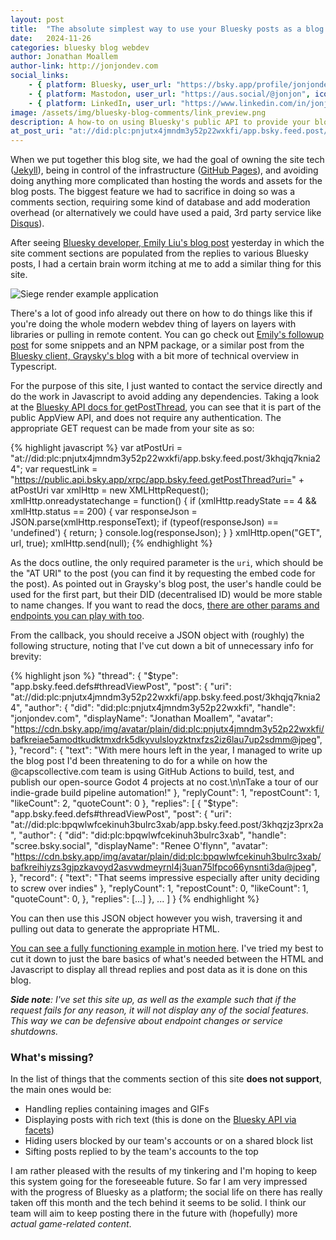 ```yaml
---
layout: post
title:  "The absolute simplest way to use your Bluesky posts as a blog comment backend"
date:   2024-11-26
categories: bluesky blog webdev
author: Jonathan Moallem
author-link: http://jonjondev.com
social_links:
    - { platform: Bluesky, user_url: "https://bsky.app/profile/jonjondev.com", icon_class: "fab fa-bluesky" }
    - { platform: Mastodon, user_url: "https://aus.social/@jonjon", icon_class: "fab fa-mastodon" }
    - { platform: LinkedIn, user_url: "https://www.linkedin.com/in/jonjondev", icon_class: "fab fa-linkedin-in" }
image: /assets/img/bluesky-blog-comments/link_preview.png
description: A how-to on using Bluesky's public API to provide your blog site's commenting functionality for free.
at_post_uri: "at://did:plc:pnjutx4jmndm3y52p22wxkfi/app.bsky.feed.post/3lbthq6yolk2f"
---
```


When we put together this blog site, we had the goal of owning the site tech ([Jekyll](http://jekyllrb.com)), being in control of the infrastructure ([GitHub Pages](https://pages.github.com)), and avoiding doing anything more complicated than hosting the words and assets for the blog posts. The biggest feature we had to sacrifice in doing so was a comments section, requiring some kind of database and add moderation overhead (or alternatively we could have used a paid, 3rd party service like [Disqus](https://disqus.com)).

After seeing [Bluesky developer, Emily Liu's blog post](https://emilyliu.me/blog/open-network) yesterday in which the site comment sections are populated from the replies to various Bluesky posts, I had a certain brain worm itching at me to add a similar thing for this site.

![Siege render example application](/blog/assets/img/bluesky-blog-comments/blog_comments_screenshot.png)

There's a lot of good info already out there on how to do things like this if you're doing the whole modern webdev thing of layers on layers with libraries or pulling in remote content. You can go check out [Emily's followup post](https://emilyliu.me/blog/comments) for some snippets and an NPM package, or a similar post from the [Bluesky client, Graysky's blog](https://graysky.app/blog/2024-02-05-adding-blog-comments) with a bit more of technical overview in Typescript.

For the purpose of this site, I just wanted to contact the service directly and do the work in Javascript to avoid adding any dependencies. Taking a look at the [Bluesky API docs for getPostThread](https://docs.bsky.app/docs/api/app-bsky-feed-get-post-thread), you can see that it is part of the public AppView API, and does not require any authentication. The appropriate GET request can be made from your site as so:

{% highlight javascript %}
var atPostUri = "at://did:plc:pnjutx4jmndm3y52p22wxkfi/app.bsky.feed.post/3khqjq7knia24";
var requestLink = "https://public.api.bsky.app/xrpc/app.bsky.feed.getPostThread?uri=" + atPostUri
var xmlHttp = new XMLHttpRequest();
xmlHttp.onreadystatechange = function() { 
    if (xmlHttp.readyState == 4 && xmlHttp.status == 200) {
        var responseJson = JSON.parse(xmlHttp.responseText);
        if (typeof(responseJson) == 'undefined') {
            return;
        }
        console.log(responseJson);
    }
}
xmlHttp.open("GET", url, true);
xmlHttp.send(null);
{% endhighlight %}

As the docs outline, the only required parameter is the `uri`, which should be the "AT URI" to the post (you can find it by requesting the embed code for the post). As pointed out in Graysky's blog post, the user's handle could be used for the first part, but their DID (decentralised ID) would be more stable to name changes. If you want to read the docs, [there are other params and endpoints you can play with too](https://docs.bsky.app/docs/category/http-reference).

From the callback, you should receive a JSON object with (roughly) the following structure, noting that I've cut down a bit of unnecessary info for brevity:

{% highlight json %}
"thread": {
    "$type": "app.bsky.feed.defs#threadViewPost",
    "post": {
        "uri": "at://did:plc:pnjutx4jmndm3y52p22wxkfi/app.bsky.feed.post/3khqjq7knia24",
        "author": {
            "did": "did:plc:pnjutx4jmndm3y52p22wxkfi",
            "handle": "jonjondev.com",
            "displayName": "Jonathan Moallem",
            "avatar": "https://cdn.bsky.app/img/avatar/plain/did:plc:pnjutx4jmndm3y52p22wxkfi/bafkreiae5amodtkudktmxdrk5dkyvulsloyzktnxfzs2iz6lau7up2sdmm@jpeg",
        },
        "record": {
            "text": "With mere hours left in the year, I managed to write up the blog post I'd been threatening to do for a while on how the @capscollective.com team is using GitHub Actions to build, test, and publish our open-source Godot 4 projects at no cost.\n\nTake a tour of our indie-grade build pipeline automation!"
        },
        "replyCount": 1,
        "repostCount": 1,
        "likeCount": 2,
        "quoteCount": 0
    },
    "replies": [
        {
            "$type": "app.bsky.feed.defs#threadViewPost",
            "post": {
                "uri": "at://did:plc:bpqwlwfcekinuh3bulrc3xab/app.bsky.feed.post/3khqzjz3prx2a",
                "author": {
                    "did": "did:plc:bpqwlwfcekinuh3bulrc3xab",
                    "handle": "scree.bsky.social",
                    "displayName": "Renee O'flynn",
                    "avatar": "https://cdn.bsky.app/img/avatar/plain/did:plc:bpqwlwfcekinuh3bulrc3xab/bafkreihiyzs3gjpzkavoyd2asvwdmeyrnl4j3uan75lfpco66ynsnti3da@jpeg",
                },
                "record": {
                    "text": "That seems impressive especially after unity deciding to screw over indies"
                },
                "replyCount": 1,
                "repostCount": 0,
                "likeCount": 1,
                "quoteCount": 0,
            },
            "replies": [...]
        },
        ...
    ]
}
{% endhighlight %}

You can then use this JSON object however you wish, traversing it and pulling out data to generate the appropriate HTML.

[You can see a fully functioning example in motion here](/blog/assets/img/bluesky-blog-comments/bluesky_blog_comments_example.html). I've tried my best to cut it down to just the bare basics of what's needed between the HTML and Javascript to display all thread replies and post data as it is done on this blog.

___Side note__: I've set this site up, as well as the example such that if the request fails for any reason, it will not display any of the social features. This way we can be defensive about endpoint changes or service shutdowns._

### What's missing?

In the list of things that the comments section of this site __does not support__, the main ones would be:
- Handling replies containing images and GIFs
- Displaying posts with rich text (this is done on the [Bluesky API via facets](https://docs.bsky.app/docs/advanced-guides/post-richtext))
- Hiding users blocked by our team's accounts or on a shared block list
- Sifting posts replied to by the team's accounts to the top

I am rather pleased with the results of my tinkering and I'm hoping to keep this system going for the foreseeable future. So far I am very impressed with the progress of Bluesky as a platform; the social life on there has really taken off this month and the tech behind it seems to be solid. I think our team will aim to keep posting there in the future with (hopefully) more _actual game-related content_.
